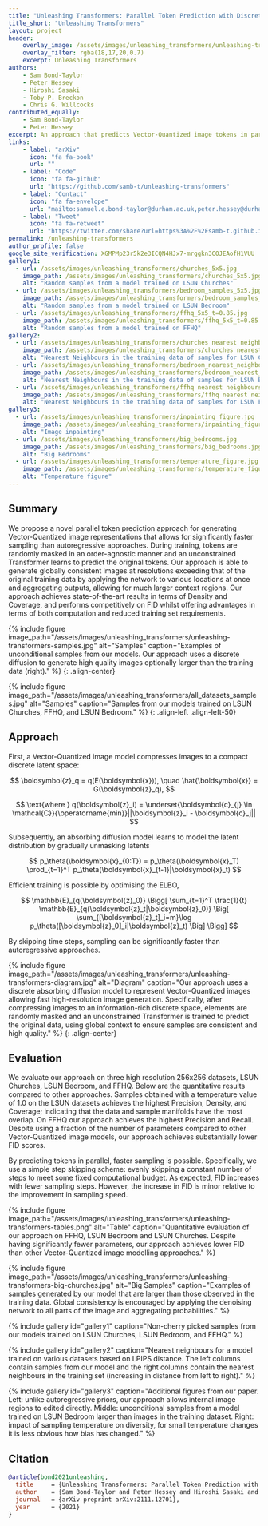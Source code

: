 ```yaml
---
title: "Unleashing Transformers: Parallel Token Prediction with Discrete Absorbing Diffusion for Fast High-Resolution Image Generation from Vector-Quantized Codes"
title_short: "Unleashing Transformers"
layout: project
header:
    overlay_image: /assets/images/unleashing_transformers/unleashing-transformers-header.jpg
    overlay_filter: rgba(18,17,20,0.7)
    excerpt: Unleashing Transformers
authors:
    - Sam Bond-Taylor
    - Peter Hessey
    - Hiroshi Sasaki
    - Toby P. Breckon
    - Chris G. Willcocks
contributed_equally:
    - Sam Bond-Taylor
    - Peter Hessey
excerpt: An approach that predicts Vector-Quantized image tokens in parallel to significantly speed up the sampling process.
links:
    - label: "arXiv"
      icon: "fa fa-book"
      url: ""
    - label: "Code"
      icon: "fa fa-github"
      url: "https://github.com/samb-t/unleashing-transformers"
    - label: "Contact"
      icon: "fa fa-envelope"
      url: "mailto:samuel.e.bond-taylor@durham.ac.uk,peter.hessey@durham.ac.uk?cc=hiroshi.sasaki@durham.ac.uk,toby.breckon@durham.ac.uk,christopher.g.willcocks@durham.ac.uk"
    - label: "Tweet"
      icon: "fa fa-retweet"
      url: "https://twitter.com/share?url=https%3A%2F%2Fsamb-t.github.io%2Funleashing-transformers"
permalink: /unleashing-transformers
author_profile: false
google_site_verification: XGMPMp23r5k2e3ICQN4HJx7-mrggkn3COJEAofH1VUU
gallery1:
  - url: /assets/images/unleashing_transformers/churches_5x5.jpg
    image_path: /assets/images/unleashing_transformers/churches_5x5.jpg
    alt: "Random samples from a model trained on LSUN Churches"
  - url: /assets/images/unleashing_transformers/bedroom_samples_5x5.jpg
    image_path: /assets/images/unleashing_transformers/bedroom_samples_5x5.jpg
    alt: "Random samples from a model trained on LSUN Bedroom"
  - url: /assets/images/unleashing_transformers/ffhq_5x5_t=0.85.jpg
    image_path: /assets/images/unleashing_transformers/ffhq_5x5_t=0.85.jpg
    alt: "Random samples from a model trained on FFHQ"
gallery2:
  - url: /assets/images/unleashing_transformers/churches nearest neighbours.jpg
    image_path: /assets/images/unleashing_transformers/churches nearest neighbours.jpg
    alt: "Nearest Neighbours in the training data of samples for LSUN Churches"
  - url: /assets/images/unleashing_transformers/bedroom_nearest_neighbours.jpg
    image_path: /assets/images/unleashing_transformers/bedroom_nearest_neighbours.jpg
    alt: "Nearest Neighbours in the training data of samples for LSUN Bedroom"
  - url: /assets/images/unleashing_transformers/ffhq nearest neighbours.jpg
    image_path: /assets/images/unleashing_transformers/ffhq nearest neighbours.jpg
    alt: "Nearest Neighbours in the training data of samples for LSUN FFHQ"
gallery3:
  - url: /assets/images/unleashing_transformers/inpainting_figure.jpg
    image_path: /assets/images/unleashing_transformers/inpainting_figure.jpg
    alt: "Image inpainting"
  - url: /assets/images/unleashing_transformers/big_bedrooms.jpg
    image_path: /assets/images/unleashing_transformers/big_bedrooms.jpg
    alt: "Big Bedrooms"
  - url: /assets/images/unleashing_transformers/temperature_figure.jpg
    image_path: /assets/images/unleashing_transformers/temperature_figure.jpg
    alt: "Temperature figure"
---
```


## Summary
We propose a novel parallel token prediction approach for generating Vector-Quantized image representations that allows for significantly faster sampling than autoregressive approaches. During training, tokens are randomly masked in an order-agnostic manner and an unconstrained Transformer learns to predict the original tokens. Our approach is able to generate globally consistent images at resolutions exceeding that of the original training data by applying the network to various locations at once and aggregating outputs, allowing for much larger context regions. Our approach achieves state-of-the-art results in terms of Density and Coverage, and performs competitively on FID whilst offering advantages in terms of both computation and reduced training set requirements.

{% include figure image_path="/assets/images/unleashing_transformers/unleashing-transformers-samples.jpg" alt="Samples" caption="Examples of unconditional samples from our models. Our approach uses a discrete diffusion to generate high quality images optionally larger than the training data (right)." %} {: .align-center}


{% include figure image_path="/assets/images/unleashing_transformers/all_datasets_samples.jpg" alt="Samples" caption="Samples from our models trained on LSUN Churches, FFHQ, and LSUN Bedroom." %} {: .align-left .align-left-50}


## Approach

First, a Vector-Quantized image model compresses images to a compact discrete latent space:

$$
\boldsymbol{z}_q = q(E(\boldsymbol{x})), \quad \hat{\boldsymbol{x}} = G(\boldsymbol{z}_q),
$$

$$
\text{where } q(\boldsymbol{z}_i) = \underset{\boldsymbol{c}_{j} \in \mathcal{C}}{\operatorname{min}}||\boldsymbol{z}_i - \boldsymbol{c}_j||
$$

Subsequently, an absorbing diffusion model learns to model the latent distribution by gradually unmasking latents

$$
p_\theta(\boldsymbol{x}_{0:T}) = p_\theta(\boldsymbol{x}_T) \prod_{t=1}^T p_\theta(\boldsymbol{x}_{t-1}|\boldsymbol{x}_t)
$$

Efficient training is possible by optimising the ELBO,

$$
\mathbb{E}_{q(\boldsymbol{z}_0)} \Bigg[ \sum_{t=1}^T \frac{1}{t} \mathbb{E}_{q(\boldsymbol{z}_t|\boldsymbol{z}_0)} \Big[ \sum_{[\boldsymbol{z}_t]_i=m}\log p_\theta([\boldsymbol{z}_0]_i|\boldsymbol{z}_t)  \Big] \Bigg]
$$

By skipping time steps, sampling can be significantly faster than autoregressive approaches.


{% include figure image_path="/assets/images/unleashing_transformers/unleashing-transformers-diagram.jpg" alt="Diagram" caption="Our approach uses a discrete absorbing diffusion model to represent Vector-Quantized images allowing fast high-resolution image generation. Specifically, after compressing images to an information-rich discrete space, elements are randomly masked and an unconstrained Transformer is trained to predict the original data, using global context to ensure samples are consistent and high quality." %} {: .align-center}

## Evaluation
We evaluate our approach on three high resolution 256x256 datasets, LSUN Churches, LSUN Bedroom, and FFHQ. Below are the quantitative results compared to other approaches. Samples obtained with a temperature value of 1.0 on the LSUN datasets achieves the highest Precision, Density, and Coverage; indicating that the data and sample manifolds have the most overlap. On FFHQ our approach achieves the highest Precision and Recall. Despite using a fraction of the number of parameters compared to other Vector-Quantized image models, our approach achieves substantially lower FID scores. 

By predicting tokens in parallel, faster sampling is possible. Specifically, we use a simple step skipping scheme: evenly skipping a constant number of steps to meet some fixed computational budget. As expected, FID increases with fewer sampling steps. However, the increase in FID is minor relative to the improvement in sampling speed.


{% include figure image_path="/assets/images/unleashing_transformers/unleashing-transformers-tables.png" alt="Table" caption="Quantitative evaluation of our approach on FFHQ, LSUN Bedroom and LSUN Churches. Despite having significantly fewer parameters, our approach achieves lower FID than other Vector-Quantized image modelling approaches." %}


{% include figure image_path="/assets/images/unleashing_transformers/unleashing-transformers-big-churches.jpg" alt="Big Samples" caption="Examples of samples generated by our model that are larger than those observed in the training data. Global consistency is encouraged by applying the denoising network to all parts of the image and aggregating probabilities." %}


{% include gallery id="gallery1" caption="Non-cherry picked samples from our models trained on LSUN Churches, LSUN Bedroom, and FFHQ." %}

{% include gallery id="gallery2" caption="Nearest neighbours for a model trained on various datasets based on LPIPS distance. The left columns contain samples from our model and the right columns contain the nearest neighbours in the training set (increasing in distance from left to right)." %}

{% include gallery id="gallery3" caption="Additional figures from our paper. Left: unlike autoregressive priors, our approach allows internal image regions to edited directly. Middle: unconditional samples from a model trained on LSUN Bedroom larger than images in the training dataset. Right: impact of sampling temperature on diversity, for small temperature changes it is less obvious how bias has changed." %}

## Citation

```bibtex
@article{bond2021unleashing,
  title     = {Unleashing Transformers: Parallel Token Prediction with Discrete Absorbing Diffusion for Fast High-Resolution Image Generation from Vector-Quantized Codes},
  author    = {Sam Bond-Taylor and Peter Hessey and Hiroshi Sasaki and Toby P. Breckon and Chris G. Willcocks},
  journal   = {arXiv preprint arXiv:2111.12701},
  year      = {2021}
}
```